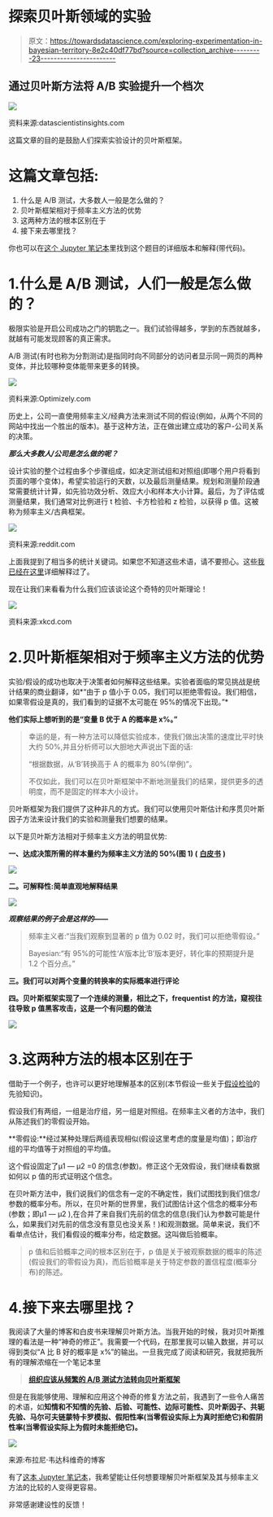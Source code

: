 # 探索贝叶斯领域的实验

> 原文：<https://towardsdatascience.com/exploring-experimentation-in-bayesian-territory-8e2c40df77bd?source=collection_archive---------23----------------------->

## 通过贝叶斯方法将 A/B 实验提升一个档次

![](img/b897993a0f207f201cf5b0d60b54ed9b.png)

资料来源:datascientistinsights.com

这篇文章的目的是鼓励人们探索实验设计的贝叶斯框架。

# 这篇文章包括:

1.  什么是 A/B 测试，大多数人一般是怎么做的？
2.  贝叶斯框架相对于频率主义方法的优势
3.  这两种方法的根本区别在于
4.  接下来去哪里找？

你也可以在[这个 Jupyter 笔记本](https://nbviewer.jupyter.org/github/chaitanya539/A-B-testing-Experiment-Design/blob/master/Frequentist%20vs%20Bayesian%20A%20B%20testing.ipynb?flush_cache=true)里找到这个题目的详细版本和解释(带代码)。

# 1.什么是 A/B 测试，人们一般是怎么做的？

极限实验是开启公司成功之门的钥匙之一。我们试验得越多，学到的东西就越多，就越有可能发现顾客的真正需求。

A/B 测试(有时也称为分割测试)是指同时向不同部分的访问者显示同一网页的两种变体，并比较哪种变体能带来更多的转换。

![](img/181f9033c26f8448a733903da168d5e2.png)

资料来源:Optimizely.com

历史上，公司一直使用频率主义/经典方法来测试不同的假设(例如，从两个不同的网站中找出一个胜出的版本)。基于这种方法，正在做出建立成功的客户-公司关系的决策。

***那么大多数人/公司是怎么做的呢？***

设计实验的整个过程由多个步骤组成，如决定测试组和对照组(即哪个用户将看到页面的哪个变体)，希望实验运行的天数，以及最后测量结果。规划和测量阶段通常需要统计计算，如先验功效分析、效应大小和样本大小计算。最后，为了评估或测量结果，我们通常对比例进行 t 检验、卡方检验和 z 检验，以获得 p 值。这被称为频率主义/古典框架。

![](img/e7db0358453fbadc0a93e5d198c5de05.png)

资料来源:reddit.com

上面我提到了相当多的统计关键词。如果您不知道这些术语，请不要担心。这些[我已经在这里](https://nbviewer.jupyter.org/github/chaitanya539/A-B-testing-Experiment-Design/blob/master/Frequentist%20vs%20Bayesian%20A%20B%20testing.ipynb?flush_cache=true#2)详细解释过了。

现在让我们来看看为什么我们应该谈论这个奇特的贝叶斯理论！

![](img/7d24938b3dddb1bfe44ecb095843ce4f.png)

资料来源:xkcd.com

# 2.贝叶斯框架相对于频率主义方法的优势

实验/假设的成功也取决于决策者如何解释这些结果。实验者面临的常见挑战是统计结果的商业翻译，如*“由于 p 值小于 0.05，我们可以拒绝零假设。我们相信，如果零假设是真的，我们看到的证据不太可能在 95%的情况下出现。”*

**他们实际上想听到的是“变量 B 优于 A 的概率是 x%。”**

> 幸运的是，有一种方法可以降低实验成本，使我们做出决策的速度比平时快大约 50%,并且分析师可以大胆地大声说出下面的话:
> 
> “根据数据，从‘B’转换高于 A 的概率为 80%(举例)”。
> 
> 不仅如此，我们可以在贝叶斯框架中不断地测量我们的结果，提供更多的透明度，而不是固定的样本大小设计。

贝叶斯框架为我们提供了这种非凡的方式。我们可以使用贝叶斯估计和序贯贝叶斯因子方法来设计我们的实验和测量我们想要的结果。

以下是贝叶斯方法相对于频率主义方法的明显优势:

**一、达成决策所需的样本量约为频率主义方法的 50%(图 1) (** [**白皮书**](https://osf.io/w3s3s/download) **)**

![](img/dd542fc6eb315b1dc72765865d503fe3.png)

**二。可解释性:简单直观地解释结果**

![](img/b8a9d7a90033677a12e17fd3817cea27.png)

***观察结果的例子会是这样的——***

> 频率主义者:“当我们观察到显著的 p 值为 0.02 时，我们可以拒绝零假设。”
> 
> Bayesian:“有 95%的可能性‘A’版本比‘B’版本更好，转化率的预期提升是 1.2 个百分点。”

**三。我们可以对两个变量的转换率的实际概率进行评论**

**四。贝叶斯框架实现了一个连续的测量，相比之下，frequentist 的方法，窥视往往导致 p 值黑客攻击，这是一个有问题的做法**

![](img/0098f736ab567afc23cbb616773b7ab4.png)

# 3.这两种方法的根本区别在于

借助于一个例子，也许可以更好地理解基本的区别(本节假设一些关于[假设检验](https://machinelearningmastery.com/statistical-hypothesis-tests/)的先验知识)。

假设我们有两组，一组是治疗组，另一组是对照组。在频率主义者的方法中，我们从陈述我们的零假设开始。

**零假设:**经过某种处理后两组表现相似(假设这里考虑的度量是均值)；即治疗组的平均值等于对照组的平均值。

这个假设固定了μ1 — μ2 =0 的信念(参数)。修正这个无效假设，我们继续看数据如何以 p 值的形式证明这个信念。

在贝叶斯方法中，我们说我们的信念有一定的不确定性，我们试图找到我们信念/参数的概率分布。所以，在贝叶斯的世界里，我们试图估计这个信念的概率分布(参数；即μ1 — μ2 ),在合并了来自我们先前的信念的信息(我们认为参数可能是什么，如果我们对先前的信念没有意见也没关系！)和观测数据。简单来说，我们不看单点估计，我们看假设的概率分布，给定数据。这叫做后验概率。

> p 值和后验概率之间的根本区别在于，p 值是关于被观察数据的概率的陈述(假设我们的零假设为真)，而后验概率是关于特定参数的置信程度(概率分布)的陈述。

# 4.接下来去哪里找？

我阅读了大量的博客和白皮书来理解贝叶斯方法。当我开始的时候，我对贝叶斯推理的看法是一种“神奇的修正”。我需要一个代码，在那里我可以输入数据，并可以得到类似“A 比 B 好的概率是 x%”的输出。一旦我完成了阅读和研究，我就把我所有的理解浓缩在一个笔记本里

> [**组织应该从频繁的 A/B 测试方法转向贝叶斯框架**](https://nbviewer.jupyter.org/github/chaitanya539/A-B-testing-Experiment-Design/blob/master/Frequentist%20vs%20Bayesian%20A%20B%20testing.ipynb?flush_cache=true#0)

但是在我能够使用、理解和应用这个神奇的修复方法之前，我遇到了一些令人痛苦的术语，如**知情和不知情的先验、后验、可能性、边际可能性、贝叶斯因子、共轭先验、马尔可夫链蒙特卡罗模拟、假阳性率(当零假设实际上为真时拒绝它)和假阴性率(当零假设实际上为假时未能拒绝它)。**

![](img/6f4ce59d443858b00f90c0d7fa958f6a.png)

来源:布拉尼·韦达科维奇的博客

有了[这本 Jupyter 笔记本](https://nbviewer.jupyter.org/github/chaitanya539/A-B-testing-Experiment-Design/blob/master/Frequentist%20vs%20Bayesian%20A%20B%20testing.ipynb?flush_cache=true)，我希望能让任何想要理解贝叶斯框架及其与频率主义方法的比较的人变得更容易。

非常感谢建设性的反馈！